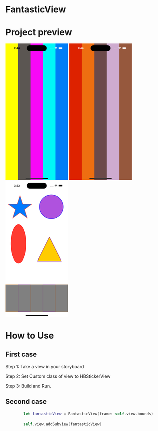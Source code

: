 # FantasticView

# Project preview

<p float="left">
  <img src="./screenshots/Shot_1.png" width="200" />
  <img src="./screenshots/Shot_2.png" width="200" /> 
  <img src="./screenshots/Shot_3.png" width="200" />

</p>


# How to Use

## First case
Step 1: Take a view in your storyboard

Step 2: Set Custom class of view to HBStickerView

Step 3: Build and Run.

## Second case

```swift
        let fantasticView = FantasticView(frame: self.view.bounds)
        
        self.view.addSubview(fantasticView)
```  
